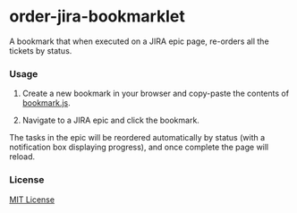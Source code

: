 # order-jira-bookmarklet
A bookmark that when executed on a JIRA epic page, re-orders all the tickets by status.

### Usage
1. Create a new bookmark in your browser and copy-paste the contents of [bookmark.js](https://github.com/arkadiyt/order-jira-bookmarklet/blob/master/bookmark.js).

1. Navigate to a JIRA epic and click the bookmark.

The tasks in the epic will be reordered automatically by status (with a notification box displaying progress), and once complete the page will reload.

### License

[MIT License](https://github.com/arkadiyt/order-jira-bookmarklet/blob/master/LICENSE)
